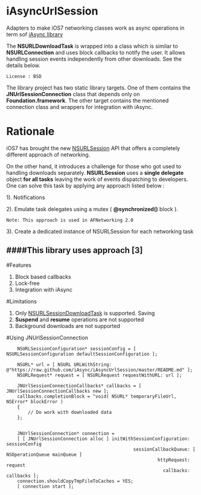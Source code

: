 iAsyncUrlSession
================

Adapters to make iOS7 networking classes work as async operations in term sof [iAsync library](https://github.com/EmbeddedSources/iAsync/)

The **NSURLDownloadTask** is wrapped into a class which is similar to **NSURLConnection** and uses block callbacks to notify the user. It allows handling session events independently from other downloads. See the details below.

```
License : BSD
```

The library project has two static library targets. One of them contains the **JNUrlSessionConnection** class that depends only on **Foundation.framework**. The other target contains the mentioned connection class and wrappers for integration with iAsync.





# Rationale
iOS7 has brought the new [NSURLSession](https://developer.apple.com/Library/ios/documentation/Foundation/Reference/NSURLSession_class/Introduction/Introduction.html) API that offers a completely different approach of networking.

On the other hand, it introduces a challenge for those who got used to handling downloads separately. **NSURLSession** uses a **single delegate** object **for all tasks** leaving the work of events dispatching to developers. One can solve this task by applying any approach listed below :

1). Notifications

2). Emulate task delegates using a mutex ( **@synchronized()** block ).

```
Note: This approach is used in AFNetworking 2.0
```
3). Create a dedicated instance of NSURLSession for each networking task


####This library uses approach [3]
--------

#Features
1. Block based callbacks
2. Lock-free
3. Integration with iAsync
 

#Limitations
1. Only [NSURLSessionDownloadTask](http://developer.apple.com/Library/ios/documentation/Foundation/Reference/NSURLSessionDownloadTask_class/Reference/Reference.html#//apple_ref/occ/cl/NSURLSessionDownloadTask) is supported. Saving 
2. **Suspend** and **resume** operations are not supported
3. Background downloads are not supported





#Using JNUrlSessionConnection




```
    NSURLSessionConfiguration* sessionConfig = [ NSURLSessionConfiguration defaultSessionConfiguration ];

    NSURL* url = [ NSURL URLWithString: @"https://raw.github.com/iAsync/iAsyncUrlSession/master/README.md" ];
    NSURLRequest* request = [ NSURLRequest requestWithURL: url ];

    JNUrlSessionConnectionCallbacks* callbacks = [ JNUrlSessionConnectionCallbacks new ];
    callbacks.completionBlock = ^void( NSURL* temporaryFileUrl, NSError* blockError )
    {
        // Do work with downloaded data
    };
    
    
    JNUrlSessionConnection* connection =
    [ [ JNUrlSessionConnection alloc ] initWithSessionConfiguration: sessionConfig
                                               sessionCallbackQueue: [ NSOperationQueue mainQueue ]
                                                        httpRequest: request
                                                          callbacks: callbacks ];
    connection.shouldCopyTmpFileToCaches = YES;
    [ connection start ];

```

